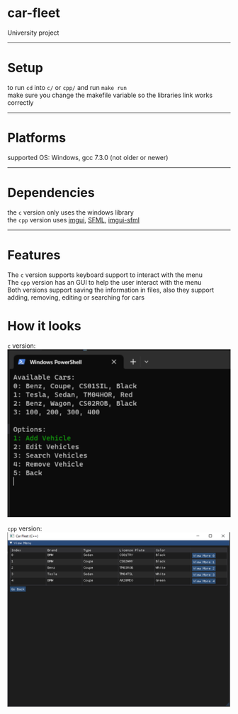 # car-fleet

University project

---
# Setup    
to run `cd` into `c/` or `cpp/` and run `make run`    
make sure you change the makefile variable so the libraries link works correctly

---
# Platforms   
supported OS: Windows, gcc 7.3.0 (not older or newer) 

---
# Dependencies
the `c` version only uses the windows library     
the `cpp` version uses [imgui](https://github.com/ocornut/imgui), [SFML](https://github.com/SFML/SFML), [imgui-sfml](https://github.com/SFML/imgui-sfml)

---
# Features

The `c` version supports keyboard support to interact with the menu   
The `cpp` version has an GUI to help the user interact with the menu   
Both versions support saving the information in files, also they support adding, removing, editing or searching for cars
# How it looks
`c` version:   
![c_version](https://github.com/Robertkq/car-fleet/blob/main/img/c_version.png)

`cpp` version:
![cpp_version](https://github.com/Robertkq/car-fleet/blob/main/img/cpp_version.png)



